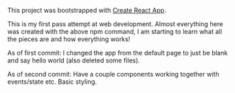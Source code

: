 This project was bootstrapped with [Create React App](https://github.com/facebook/create-react-app).

This is my first pass attempt at web development. Almost everything here was created with the above npm command, I am starting to learn what all the pieces are and how everything works!

As of first commit: I changed the app from the default page to just be blank and say hello world (also deleted some files). 

As of second commit: Have a couple components working together with events/state etc. Basic styling. 